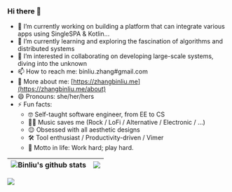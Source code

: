 ### Hi there 👋

- 🔭 I’m currently working on building a platform that can integrate various apps using SingleSPA & Kotlin...
- 🌱 I’m currently learning and exploring the fascination of algorithms and distributed systems
- 👯 I’m interested in collaborating on developing large-scale systems, diving into the unknown
- 📫 How to reach me: binliu.zhang#gmail.com
- 🤠 More about me: [https://zhangbinliu.me](https://zhangbinliu.me/about)
- 😄 Pronouns: she/her/hers
- ⚡ Fun facts: 
  - 🤓 Self-taught software engineer, from EE to CS
  - 👩‍🎤 Music saves me (Rock / LoFi / Alternative / Electronic / ...)
  - 😌 Obsessed with all aesthetic designs
  - 🛠 Tool enthusiast / Productivity-driven / Vimer
  - 💪 Motto in life: Work hard; play hard.
 
| <img align="center" src="https://github-readme-stats.vercel.app/api?username=cool4zbl&show_icons=true&include_all_commits=true&theme=buefy&hide_border=true" alt="Binliu's github stats" /> |<img align="center" src="https://github-readme-stats.vercel.app/api/top-langs/?username=cool4zbl&layout=compact&theme=buefy&hide_border=true" /> |
| ------------- | ------------- |


![](https://komarev.com/ghpvc/?username=cool4zbl&style=flat-square)


<!--
**cool4zbl/cool4zbl** is a ✨ _special_ ✨ repository because its `README.md` (this file) appears on your GitHub profile.

Here are some ideas to get you started:

- 🔭 I’m currently working on ...
- 🌱 I’m currently learning ...
- 👯 I’m looking to collaborate on ...
- 🤔 I’m looking for help with ...
- 💬 Ask me about ...
- 📫 How to reach me: ...
- 😄 Pronouns: ...
- ⚡ Fun fact: ...
-->
